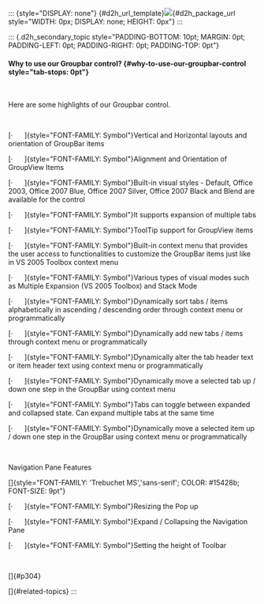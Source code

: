 ::: {style="DISPLAY: none"}
[](ms-xhelp:///?Id=d2h_url_template){#d2h_url_template}![](!package_url!){#d2h_package_url style="WIDTH: 0px; DISPLAY: none; HEIGHT: 0px"}
:::

::: {.d2h_secondary_topic style="PADDING-BOTTOM: 10pt; MARGIN: 0pt; PADDING-LEFT: 0pt; PADDING-RIGHT: 0pt; PADDING-TOP: 0pt"}
#### Why to use our Groupbar control? {#why-to-use-our-groupbar-control style="tab-stops: 0pt"}

 

Here are some highlights of our Groupbar control.

 

[·      ]{style="FONT-FAMILY: Symbol"}Vertical and Horizontal layouts and orientation of GroupBar items

[·      ]{style="FONT-FAMILY: Symbol"}Alignment and Orientation of GroupView Items

[·      ]{style="FONT-FAMILY: Symbol"}Built-in visual styles - Default, Office 2003, Office 2007 Blue, Office 2007 Silver, Office 2007 Black and Blend are available for the control

[·      ]{style="FONT-FAMILY: Symbol"}It supports expansion of multiple tabs

[·      ]{style="FONT-FAMILY: Symbol"}ToolTip support for GroupView items

[·      ]{style="FONT-FAMILY: Symbol"}Built-in context menu that provides the user access to functionalities to customize the GroupBar items just like in VS 2005 Toolbox context menu

[·      ]{style="FONT-FAMILY: Symbol"}Various types of visual modes such as Multiple Expansion (VS 2005 Toolbox) and Stack Mode

[·      ]{style="FONT-FAMILY: Symbol"}Dynamically sort tabs / items alphabetically in ascending / descending order through context menu or programmatically

[·      ]{style="FONT-FAMILY: Symbol"}Dynamically add new tabs / items through context menu or programmatically

[·      ]{style="FONT-FAMILY: Symbol"}Dynamically alter the tab header text or item header text using context menu or programmatically

[·      ]{style="FONT-FAMILY: Symbol"}Dynamically move a selected tab up / down one step in the GroupBar using context menu

[·      ]{style="FONT-FAMILY: Symbol"}Tabs can toggle between expanded and collapsed state. Can expand multiple tabs at the same time

[·      ]{style="FONT-FAMILY: Symbol"}Dynamically move a selected item up / down one step in the GroupBar using context menu or programmatically

 

Navigation Pane Features

[]{style="FONT-FAMILY: 'Trebuchet MS','sans-serif'; COLOR: #15428b; FONT-SIZE: 9pt"} 

[·      ]{style="FONT-FAMILY: Symbol"}Resizing the Pop up

[·      ]{style="FONT-FAMILY: Symbol"}Expand / Collapsing the Navigation Pane

[·      ]{style="FONT-FAMILY: Symbol"}Setting the height of Toolbar

 

[]{#p304} 

[]{#related-topics}
:::
